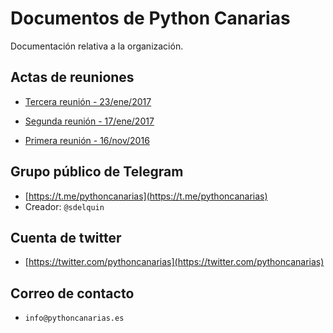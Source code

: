 # Documentos de Python Canarias

Documentación relativa a la organización.

## Actas de reuniones

- [Tercera reunión - 23/ene/2017](https://github.com/pythoncanarias/docs/blob/master/actas/230117_Tercera_Reunion_PyDay.md)

- [Segunda reunión - 17/ene/2017](https://github.com/pythoncanarias/docs/blob/master/actas/170112_Segunda_Reunion_PyDay.md)

- [Primera reunión - 16/nov/2016](https://github.com/pythoncanarias/docs/blob/master/actas/161111_Primera_Reunion_PyDay.md)



## Grupo público de Telegram

* [https://t.me/pythoncanarias](https://t.me/pythoncanarias)
* Creador: `@sdelquin`

## Cuenta de twitter

* [https://twitter.com/pythoncanarias](https://twitter.com/pythoncanarias)

## Correo de contacto

* `info@pythoncanarias.es`
